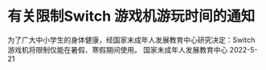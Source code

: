 # 有关限制Switch 游戏机游玩时间的通知
   为了广大中小学生的身体健康，经国家未成年人发展教育中心研究决定：Switch 游戏机将限制仅能在暑假、寒假期间使用。
      国家未成年人发展教育中心 2022-5-21
   
